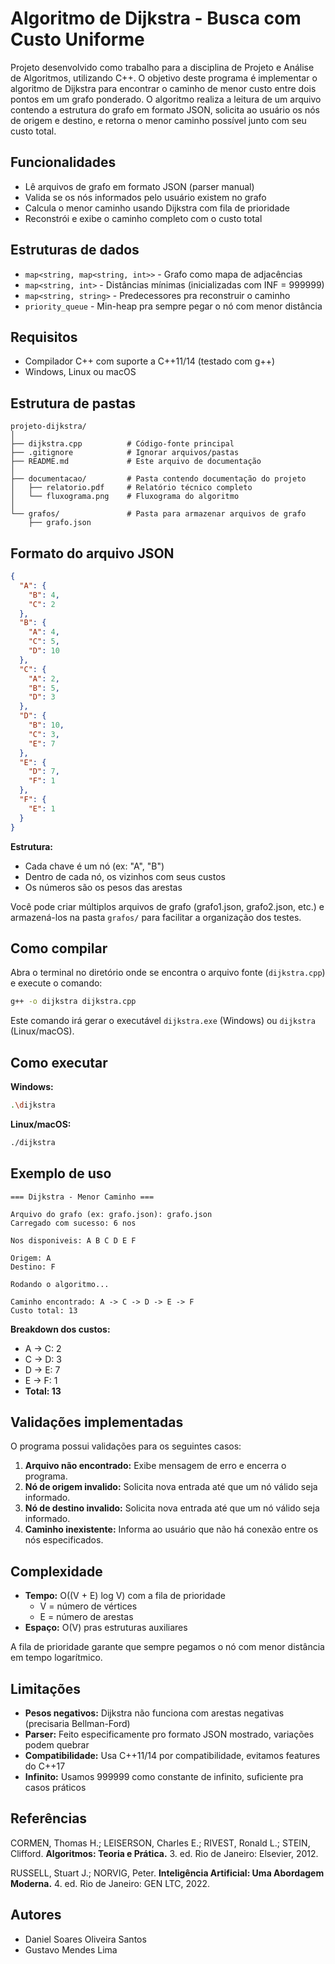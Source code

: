# Algoritmo de Dijkstra - Busca com Custo Uniforme

Projeto desenvolvido como trabalho para a disciplina de Projeto e Análise de Algoritmos, utilizando C++. O objetivo deste programa é implementar o algoritmo de Dijkstra para encontrar o caminho de menor custo entre dois pontos em um grafo ponderado. O algoritmo realiza a leitura de um arquivo contendo a estrutura do grafo em formato JSON, solicita ao usuário os nós de origem e destino, e retorna o menor caminho possível junto com seu custo total.

## Funcionalidades

- Lê arquivos de grafo em formato JSON (parser manual)
- Valida se os nós informados pelo usuário existem no grafo
- Calcula o menor caminho usando Dijkstra com fila de prioridade
- Reconstrói e exibe o caminho completo com o custo total

## Estruturas de dados

- `map<string, map<string, int>>` - Grafo como mapa de adjacências
- `map<string, int>` - Distâncias mínimas (inicializadas com INF = 999999)
- `map<string, string>` - Predecessores pra reconstruir o caminho
- `priority_queue` - Min-heap pra sempre pegar o nó com menor distância

## Requisitos

- Compilador C++ com suporte a C++11/14 (testado com g++)
- Windows, Linux ou macOS

## Estrutura de pastas

```
projeto-dijkstra/
│
├── dijkstra.cpp          # Código-fonte principal
├── .gitignore            # Ignorar arquivos/pastas
├── README.md             # Este arquivo de documentação
│
├── documentacao/         # Pasta contendo documentação do projeto
│   ├── relatorio.pdf     # Relatório técnico completo
│   └── fluxograma.png    # Fluxograma do algoritmo
│
└── grafos/               # Pasta para armazenar arquivos de grafo
    ├── grafo.json
```

## Formato do arquivo JSON

```json
{
  "A": {
    "B": 4,
    "C": 2
  },
  "B": {
    "A": 4,
    "C": 5,
    "D": 10
  },
  "C": {
    "A": 2,
    "B": 5,
    "D": 3
  },
  "D": {
    "B": 10,
    "C": 3,
    "E": 7
  },
  "E": {
    "D": 7,
    "F": 1
  },
  "F": {
    "E": 1
  }
}
```

**Estrutura:**
- Cada chave é um nó (ex: "A", "B")
- Dentro de cada nó, os vizinhos com seus custos
- Os números são os pesos das arestas

Você pode criar múltiplos arquivos de grafo (grafo1.json, grafo2.json, etc.) e armazená-los na pasta `grafos/` para facilitar a organização dos testes.

## Como compilar

Abra o terminal no diretório onde se encontra o arquivo fonte (`dijkstra.cpp`) e execute o comando:

```bash
g++ -o dijkstra dijkstra.cpp
```

Este comando irá gerar o executável `dijkstra.exe` (Windows) ou `dijkstra` (Linux/macOS).

## Como executar

**Windows:**
```bash
.\dijkstra
```

**Linux/macOS:**
```bash
./dijkstra
```

## Exemplo de uso

```
=== Dijkstra - Menor Caminho ===

Arquivo do grafo (ex: grafo.json): grafo.json
Carregado com sucesso: 6 nos

Nos disponiveis: A B C D E F

Origem: A
Destino: F

Rodando o algoritmo...

Caminho encontrado: A -> C -> D -> E -> F
Custo total: 13
```

**Breakdown dos custos:**
- A → C: 2
- C → D: 3
- D → E: 7
- E → F: 1
- **Total: 13**

## Validações implementadas

O programa possui validações para os seguintes casos:

1. **Arquivo não encontrado:** Exibe mensagem de erro e encerra o programa.
2. **Nó de origem invalido:** Solicita nova entrada até que um nó válido seja informado.
3. **Nó de destino invalido:** Solicita nova entrada até que um nó válido seja informado.
4. **Caminho inexistente:** Informa ao usuário que não há conexão entre os nós especificados.

## Complexidade

- **Tempo:** O((V + E) log V) com a fila de prioridade
  - V = número de vértices
  - E = número de arestas
- **Espaço:** O(V) pras estruturas auxiliares

A fila de prioridade garante que sempre pegamos o nó com menor distância em tempo logarítmico.

## Limitações

- **Pesos negativos:** Dijkstra não funciona com arestas negativas (precisaria Bellman-Ford)
- **Parser:** Feito especificamente pro formato JSON mostrado, variações podem quebrar
- **Compatibilidade:** Usa C++11/14 por compatibilidade, evitamos features do C++17
- **Infinito:** Usamos 999999 como constante de infinito, suficiente pra casos práticos

## Referências

CORMEN, Thomas H.; LEISERSON, Charles E.; RIVEST, Ronald L.; STEIN, Clifford. **Algoritmos: Teoria e Prática.** 3. ed. Rio de Janeiro: Elsevier, 2012.

RUSSELL, Stuart J.; NORVIG, Peter. **Inteligência Artificial: Uma Abordagem Moderna.** 4. ed. Rio de Janeiro: GEN LTC, 2022.

## Autores

- Daniel Soares Oliveira Santos
- Gustavo Mendes Lima
